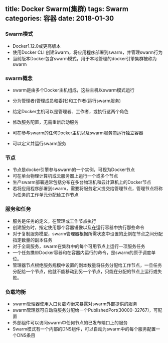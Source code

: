 title: Docker Swarm(集群)
tags: Swarm
categories: 容器
date: 2018-01-30
---
### Swarm模式
  * Docker1.12.0或更高版本
  * 使用Docker CLI 创建Swarm，将应用程序部署到swarm，并管理swarm行为
  * 当前版本Docker包含swarm模式，用于本地管理的docker引擎集群被称为swarm

### swarm概念
  * swarm是由多个Docker主机组成，这些主机以swarm模式运行
  * 分为管理者(管理成员和委托)和工作者(运行swarm服务)
  * 给定Docker主机可以是管理者、工作者，或执行这两个角色

  * 修改服务配置，无需重新启动服务
  * 可在参与swarm的任何Docker主机以及swarm服务商运行独立容器
  * 可以定义并运行swarm服务

<!-- more -->

### 节点
  * 节点是docker引擎参与swarm的一个实例，可视为Docker节点
  * 可在单台物理计算机或云服务器上运行一个或多个节点
  * 生产swarm部署通常包括分布在多台物理机和云计算机上的Docker节点
  * 若将应用程序部署到swarm，需要将服务定义提交给管理节点，管理节点将称为任务的工作单元分配给工作节点
  
### 服务和任务
  * 服务是任务的定义，在管理或工作节点执行
  * 创建服务时，指定使用那个容器镜像以及在运行容器中执行那些命令
  * 对于复制服务模型，swarm管理器根据所需状态中设置的比例在节点之间分配指定数量的副本任务
  * 对于全局服务，swarm在集群中的每个可用节点上运行一项服务任务
  * 一个任务携带Docker容器和在容器内运行的命令，是swarm的原子调度单位。
  * 管理器节点根绝服务规模中设置的副本数量将任务分配给工作节点，一旦任务分配给一个节点，他就不能移动到另一个节点，只能在分配的节点上运行或失败。

### 负载均衡
  * swarm管理器使用入口负载均衡来暴露对swarm外部提供的服务
  * swarm管理器可自动将服务分配给一个PublishedPort(30000-32767)，可配置
  * 外部组件可以访问swarm中任何节点的已发布端口上的服务
  * Swarm模式有一个内部的DNS组件，可以自动为swarm中的每个服务配置一个DNS条目